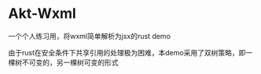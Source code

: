 # Akt-Wxml

一个个人练习用，将wxml简单解析为jsx的rust demo

由于rust在安全条件下共享引用的处理极为困难，本demo采用了双树策略，即一棵树不可变的，另一棵树可变的形式